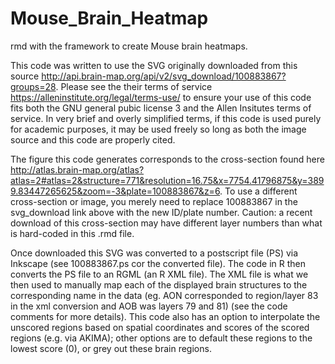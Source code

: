 # Mouse_Brain_Heatmap
rmd with the framework to create Mouse brain heatmaps.

This code was written to use the SVG originally downloaded from this source http://api.brain-map.org/api/v2/svg_download/100883867?groups=28. Please see the their terms of service https://alleninstitute.org/legal/terms-use/ to ensure your use of this code fits both the GNU general pubic license 3 and the Allen Insitutes terms of service.  In very brief and overly simplified terms, if this code is used purely for academic purposes, it may be used freely so long as both the image source and this code are properly cited. 

The figure this code generates corresponds to the cross-section found here http://atlas.brain-map.org/atlas?atlas=2#atlas=2&structure=771&resolution=16.75&x=7754.41796875&y=3899.83447265625&zoom=-3&plate=100883867&z=6.  To use a different cross-section or image, you merely need to replace 100883867 in the svg_download link above with the new ID/plate number. Caution: a recent download of this cross-section may have different layer numbers than what is hard-coded in this .rmd file.

Once downloaded this SVG was converted to a postscript file (PS) via Inkscape (see 100883867.ps cor the converted file). The code in R then converts the PS file to an RGML (an R XML file). The XML file is what we then used to manually map each of the displayed brain structures to the corresponding name in the data (eg. AON corresponded to region/layer 83 in the xml conversion and AOB was layers 79 and 81) (see the code comments for more details).  This code also has an option to interpolate the unscored regions based on spatial coordinates and scores of the scored regions (e.g. via AKIMA); other options are to default these regions to the lowest score (0), or grey out these brain regions. 
